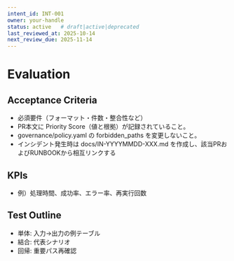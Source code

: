 ```yaml
---
intent_id: INT-001
owner: your-handle
status: active   # draft|active|deprecated
last_reviewed_at: 2025-10-14
next_review_due: 2025-11-14
---
```


# Evaluation

## Acceptance Criteria

- 必須要件（フォーマット・件数・整合性など）
- PR本文に Priority Score（値と根拠）が記録されていること。
- governance/policy.yaml の forbidden_paths を変更しないこと。
- インシデント発生時は docs/IN-YYYYMMDD-XXX.md を作成し、該当PRおよびRUNBOOKから相互リンクする

## KPIs

- 例）処理時間、成功率、エラー率、再実行回数

## Test Outline

- 単体: 入力→出力の例テーブル
- 結合: 代表シナリオ
- 回帰: 重要パス再確認
